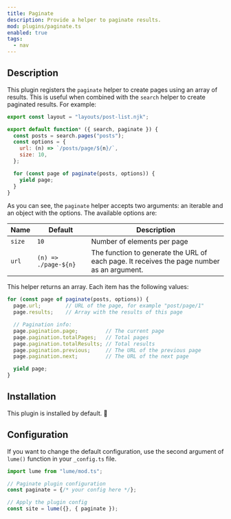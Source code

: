 ```yaml
---
title: Paginate
description: Provide a helper to paginate results.
mod: plugins/paginate.ts
enabled: true
tags:
  - nav
---
```


## Description

This plugin registers the `paginate` helper to create pages using an array of
results. This is useful when combined with the `search` helper to create
paginated results. For example:

```js
export const layout = "layouts/post-list.njk";

export default function* ({ search, paginate }) {
  const posts = search.pages("posts");
  const options = {
    url: (n) => `/posts/page/${n}/`,
    size: 10,
  };

  for (const page of paginate(posts, options)) {
    yield page;
  }
}
```

As you can see, the `paginate` helper accepts two arguments: an iterable and an
object with the options. The available options are:

| Name   | Default              | Description                                                                                |
| ------ | -------------------- | ------------------------------------------------------------------------------------------ |
| `size` | `10`                 | Number of elements per page                                                                |
| `url`  | `(n) => ./page-${n}` | The function to generate the URL of each page. It receives the page number as an argument. |

This helper returns an array. Each item has the following values:

```js
for (const page of paginate(posts, options)) {
  page.url;        // URL of the page, for example "post/page/1"
  page.results;    // Array with the results of this page

  // Pagination info:
  page.pagination.page;         // The current page
  page.pagination.totalPages;   // Total pages
  page.pagination.totalResults; // Total results
  page.pagination.previous;     // The URL of the previous page
  page.pagination.next;         // The URL of the next page

  yield page;
}
```

## Installation

This plugin is installed by default. 🎉

## Configuration

If you want to change the default configuration, use the second argument of
`lume()` function in your `_config.ts` file.

```ts
import lume from "lume/mod.ts";

// Paginate plugin configuration
const paginate = {/* your config here */};

// Apply the plugin config
const site = lume({}, { paginate });
```

